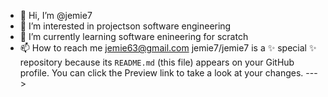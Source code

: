 - 👋 Hi, I’m @jemie7
- 👀 I’m interested in projectson software engineering
- 🌱 I’m currently learning software enineering for scratch
- 📫 How to reach me jemie63@gmail.com
jemie7/jemie7 is a ✨ special ✨ repository because its `README.md` (this file) appears on your GitHub profile.
You can click the Preview link to take a look at your changes.
--->
